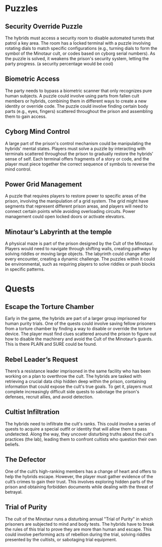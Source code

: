 # Puzzles

## Security Override Puzzle

The hybrids must access a security room to disable automated turrets that patrol
a key area. The room has a locked terminal with a puzzle involving rotating
dials to match specific configurations (e.g., turning dials to form the symbol
of the Minotaur cult, or codes based on cyborg serial numbers). As the puzzle is
solved, it weakens the prison's security system, letting the party progress. (a
security percentage would be cool)

## Biometric Access

The party needs to bypass a biometric scanner that only recognizes pure human
subjects. A puzzle could involve using parts from fallen cult members or
hybrids, combining them in different ways to create a new identity or override
code.
The puzzle could involve finding certain body parts (e.g., eyes, fingers)
scattered throughout the prison and assembling them to gain access.

## Cyborg Mind Control

A large part of the prison's control mechanism could be manipulating the
hybrids' mental states. Players must solve a puzzle by interacting with
terminals scattered throughout the prison to gradually restore the hybrids'
sense of self.
Each terminal offers fragments of a story or code, and the player must piece
together the correct sequence of symbols to reverse the mind control.

## Power Grid Management

A puzzle that requires players to restore power to specific areas of the prison,
involving the manipulation of a grid system. The grid might have segments that
represent different prison areas, and players will need to connect certain
points while avoiding overloading circuits. Power management could open locked
doors or activate elevators.

## Minotaur’s Labyrinth at the temple

A physical maze is part of the prison designed by the Cult of the Minotaur.
Players would need to navigate through shifting walls, creating pathways by
solving riddles or moving large objects.
The labyrinth could change after every encounter, creating a dynamic challenge.
The puzzles within it could be environmental, such as requiring players to
solve riddles or push blocks in specific patterns.

# Quests

## Escape the Torture Chamber

Early in the game, the hybrids are part of a larger group imprisoned for human
purity trials. One of the quests could involve saving fellow prisoners from a
torture chamber by finding a way to disable or override the torture device. The
player must find clues scattered around the prison to figure out how to disable
the machinery and avoid the Cult of the Minotaur’s guards. This is there PLAIN
and SURE could be found.

## Rebel Leader’s Request

There’s a resistance leader imprisoned in the same facility who has been working
on a plan to overthrow the cult. The hybrids are tasked with retrieving a
crucial data chip hidden deep within the prison, containing information that
could expose the cult's true goals. To get it, players must complete
increasingly difficult side quests to sabotage the prison's defenses, recruit
allies, and avoid detection.

## Cultist Infiltration

The hybrids need to infiltrate the cult's ranks. This could involve a series of
quests to acquire a special outfit or identity that will allow them to pass
undetected. Along the way, they uncover disturbing truths about the cult's
practices (the lab), leading them to confront cultists who question their own
beliefs.

## The Defector

One of the cult’s high-ranking members has a change of heart and offers to help
the hybrids escape. However, the player must gather evidence of the cult’s
crimes to gain their trust. This involves exploring hidden parts of the prison
and obtaining forbidden documents while dealing with the threat of betrayal.

## Trial of Purity

The cult of the Minotaur runs a disturbing annual "Trial of Purity" in which
prisoners are subjected to mind and body tests. The hybrids have to break the
rules of this trial to prove they are more than human and escape. This could
involve performing acts of rebellion during the trial, solving riddles presented
by the cultists, or sabotaging trial equipment.
